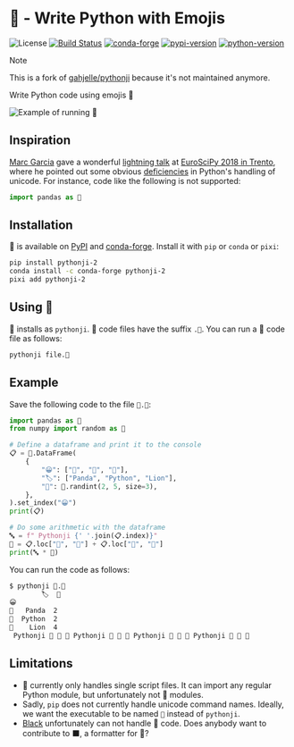 # 🐍 - Write Python with Emojis

![License][license-badge]
[![Build Status][build-badge]][build]
[![conda-forge][conda-forge-badge]][conda-forge]
[![pypi-version][pypi-badge]][pypi]
[![python-version][python-version-badge]][pypi]

[license-badge]: https://img.shields.io/github/license/pavelzw/pythonji-2?style=flat-square
[build-badge]: https://img.shields.io/github/actions/workflow/status/pavelzw/pythonji-2/ci.yml?style=flat-square&branch=main
[build]: https://github.com/pavelzw/pythonji-2/actions/
[conda-forge]: https://prefix.dev/channels/conda-forge/packages/pythonji-2
[conda-forge-badge]: https://img.shields.io/conda/pn/conda-forge/pythonji-2?style=flat-square&logoColor=white&logo=conda-forge
[pypi]: https://pypi.org/project/pythonji-2
[pypi-badge]: https://img.shields.io/pypi/v/pythonji-2.svg?style=flat-square&logo=pypi&logoColor=white
[python-version-badge]: https://img.shields.io/pypi/pyversions/pythonji-2?style=flat-square&logoColor=white&logo=python

> [!NOTE]
> This is a fork of [gahjelle/pythonji](https://github.com/gahjelle/pythonji) because it's not maintained anymore.

Write Python code using emojis 🐍

![Example of running 🐍](pythonji.gif)

## Inspiration

[Marc Garcia](http://datapythonista.github.io/) gave a wonderful [lightning talk](https://www.youtube.com/watch?v=Wtm7Iy-wEUI&t=52m43s) at [EuroSciPy 2018 in Trento](https://www.euroscipy.org/2018/), where he pointed out some obvious [deficiencies](https://github.com/python/cpython/pull/1686) in Python's handling of unicode. For instance, code like the following is not supported:

```python
import pandas as 🐼
```

## Installation

🐍 is available on [PyPI][pypi] and [conda-forge][conda-forge]. Install it with `pip` or `conda` or `pixi`:

```bash
pip install pythonji-2
conda install -c conda-forge pythonji-2
pixi add pythonji-2
```

## Using 🐍

🐍 installs as `pythonji`. 🐍 code files have the suffix `.🐍`. You can run a 🐍 code file as follows:

```bash
pythonji file.🐍
```

## Example

Save the following code to the file `🐼.🐍`:

```python
import pandas as 🐼
from numpy import random as 🔀

# Define a dataframe and print it to the console
📋 = 🐼.DataFrame(
    {
        "😀": ["🐼", "🐍", "🦁"],
        "🏷️": ["Panda", "Python", "Lion"],
        "💯": 🔀.randint(2, 5, size=3),
    },
).set_index("😀")
print(📋)

# Do some arithmetic with the dataframe
🔤 = f" Pythonji {' '.join(📋.index)}"
🔢 = 📋.loc["🐍", "💯"] + 📋.loc["🐼", "💯"]
print(🔤 * 🔢)
```

You can run the code as follows:

```bash
$ pythonji 🐼.🐍 
        🏷  💯
😀           
🐼   Panda  2
🐍  Python  2
🦁    Lion  4
 Pythonji 🐼 🐍 🦁 Pythonji 🐼 🐍 🦁 Pythonji 🐼 🐍 🦁 Pythonji 🐼 🐍 🦁
```

## Limitations

- 🐍 currently only handles single script files. It can import any regular Python module, but unfortunately not 🐍 modules.
- Sadly, `pip` does not currently handle unicode command names. Ideally, we want the executable to be named `🐍` instead of `pythonji`.
- [Black](https://black.readthedocs.io) unfortunately can not handle 🐍 code. Does anybody want to contribute to ⬛, a formatter for 🐍?
